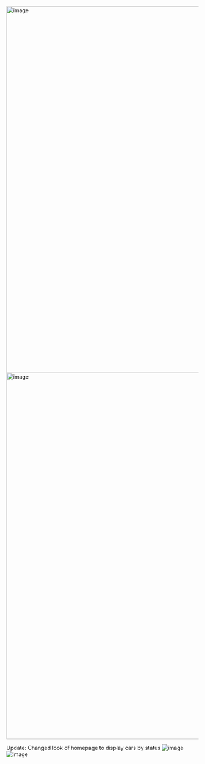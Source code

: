 <img width="960" alt="image" src="https://github.com/jolwnn/Car-Inspector-App/assets/85361959/c34547a0-29a7-4a99-b6d9-e624d1e92736">
<img width="960" alt="image" src="https://github.com/jolwnn/Car-Inspector-App/assets/85361959/583eac8f-e38a-4334-b6bc-6b0d46833fa2">

Update: Changed look of homepage to display cars by status
![image](https://github.com/jolwnn/Car-Inspector-App/assets/85361959/6117ba25-8590-4a48-a3c7-81c9c5d46d8e)
![image](https://github.com/jolwnn/Car-Inspector-App/assets/85361959/f3b7510c-2a30-4731-a3d2-8e0f3fafe54a)
